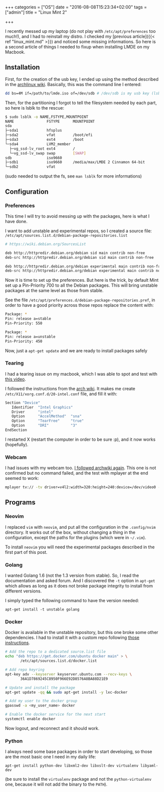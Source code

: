 +++
categories = ["OS"]
date = "2016-08-08T15:23:34+02:00"
tags = ["admin"]
title = "Linux Mint 2"

+++

I recently messed up my laptop (do not play with `/etc/apt/preferences` too much!), 
and I had to reinstall my distro. I checked my [previous article]({{< ref "linux_mint.md" >}})
and noticed some missing informations. So here is a second article of things 
I needed to fixup when installing LMDE on my Macbook.

## Installation

First, for the creation of the usb key, I ended up using the method described
in the [archlinux wiki](https://wiki.archlinux.org/index.php/USB_flash_installation_media#In_GNU.2FLinux). Basically, this was the command line I entered: 

```bash
dd bs=4M if=/path/to/lmde.iso of=/dev/sdb # /dev/sdb is my usb key (lsblk FTW) 
```

Then, for the partitioning I forgot to tell the filesystem needed by each part,
so here is lsblk to the rescue:

```bash
$ sudo lsblk -o NAME,FSTYPE,MOUNTPOINT
NAME               FSTYPE      MOUNTPOINT
sda
├─sda1             hfsplus
├─sda2             vfat        /boot/efi
├─sda3             ext4        /boot
└─sda4             LVM2_member
  ├─vg_ssd-lv_root ext4        /
  └─vg_ssd-lv_swap swap        [SWAP]
sdb                iso9660
├─sdb1             iso9660     /media/max/LMDE 2 Cinnamon 64-bit
└─sdb2             vfat
```

(sudo needed to output the fs, see `man lsblk` for more informations)

## Configuration

### Preferences

This time I will try to avoid messing up with the packages, here is what I have
done. 

I want to add unstable and experimental repos, so I created a source file:
`/etc/apt/sources.list.d/debian-package-repositories.list`

```bash
# https://wiki.debian.org/SourcesList

deb http://httpredir.debian.org/debian sid main contrib non-free
deb-src http://httpredir.debian.org/debian sid main contrib non-free

deb http://httpredir.debian.org/debian experimental main contrib non-free
deb-src http://httpredir.debian.org/debian experimental main contrib non-free
```

Now it is time to set up the preferences. But here is the trick, by default
Mint set up a Pin-Priority 700 to all the Debian packages. 
This will bring unstable packages at the same level as those from stable. 

See the file `/etc/apt/preferences.d/debian-package-repositories.pref`, in
order to have a good priority across those repos replace the content with:

```bash
Package: *
Pin: release a=stable
Pin-Priority: 550

Package: *
Pin: release a=unstable
Pin-Priority: 450
```

Now, just a `apt-get update` and we are ready to install packages safely

### Tearing

I had a tearing issue on my macbook, which I was able to spot and test with
[this video](https://www.youtube.com/watch?v=ceX18O9pvLs).

I followed the instructions from the [arch wiki](https://wiki.archlinux.org/index.php/intel_graphics#Tear-free_video). It makes me create `/etc/X11/xorg.conf.d/20-intel.conf` file, and
fill it with:

```bash
Section "Device"
   Identifier  "Intel Graphics"
   Driver      "intel"
   Option      "AccelMethod"  "sna"
   Option      "TearFree"     "true"
   Option      "DRI"          "3"
EndSection
```

I restarted X (restart the computer in order to be sure :p), and it now works
(hopefully).

### Webcam

I had issues with my webcam too. [I followed archwiki again](
https://wiki.archlinux.org/index.php/MacBook#Webcam). This one is not 
confirmed but no command failed, and the test with mplayer at the end seemed
to work:

```bash
mplayer tv:// -tv driver=v4l2:width=320:height=240:device=/dev/video0 -fps 30
```


## Programs

### Neovim

I replaced `vim` with `neovim`, and put all the configuration in the 
`.config/nvim` directory. It works out of the box, without changing a thing in
the configuration, except the paths for the plugins (which were in `~/.vim`).

To install `neovim` you will need the experimental packages described in
the first part of this post.

### Golang

I wanted Golang 1.6 (not the 1.3 version from stable). So, I read the 
documentation and asked forum. And I discovered the `-t` option in `apt-get` 
which allows as long as it does not broke package integrity to install 
from different versions. 

I simply typed the following command to have the version needed:

`apt-get install -t unstable golang`

### Docker

Docker is available in the unstable repository, but this one broke some other
dependencies. I had to install it with a custom repo following 
[those instructions](https://gist.github.com/bhgraham/ed9f8242dc610b1f38e5).

```bash
# Add the repo to a dedicated source.list file
echo "deb https://get.docker.com/ubuntu docker main" > \
       /etc/apt/sources.list.d/docker.list

# Add repo keyring
apt-key adv --keyserver keyserver.ubuntu.com --recv-keys \
       36A1D7869245C8950F966E92D8576A8BA88D21E9

# Update and install the package
apt-get update -qq && sudo apt-get install -y lxc-docker

# Add my user to the docker group
gpasswd -a <my_user_name> docker

# Enable the docker service for the next start
systemctl enable docker
```

Now logout, and reconnect and it should work.

### Python

I always need some base packages in order to start developing, so those are
the most basic one I need in my daily life:

`apt-get install python-dev libxml2-dev libxslt-dev virtualenv libyaml-dev`

(be sure to install the `virtualenv` package and not the `python-virtualenv` one,
because it will not add the binary to the `PATH`).

